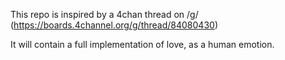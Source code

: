 This repo is inspired by a 4chan thread on /g/ (https://boards.4channel.org/g/thread/84080430)

It will contain a full implementation of love, as a human emotion.
